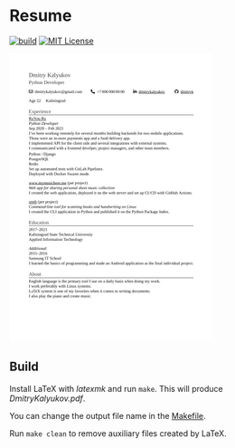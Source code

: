 # Resume

[![build](https://img.shields.io/github/workflow/status/dmitrvk/resume/build?color=ffffff&style=flat-square)](https://github.com/dmitrvk/resume/actions)
[![MIT License](https://img.shields.io/github/license/dmitrvk/resume?color=ffffff&style=flat-square)](https://github.com/dmitrvk/resume/blob/master/LICENSE)

<img src="resume.jpg" alt="Resume" width="360"/>

## Build

Install LaTeX with *latexmk* and run `make`.
This will produce *DmitryKalyukov.pdf*.

You can change the output file name in the [Makefile](./Makefile).

Run `make clean` to remove auxiliary files created by LaTeX.
